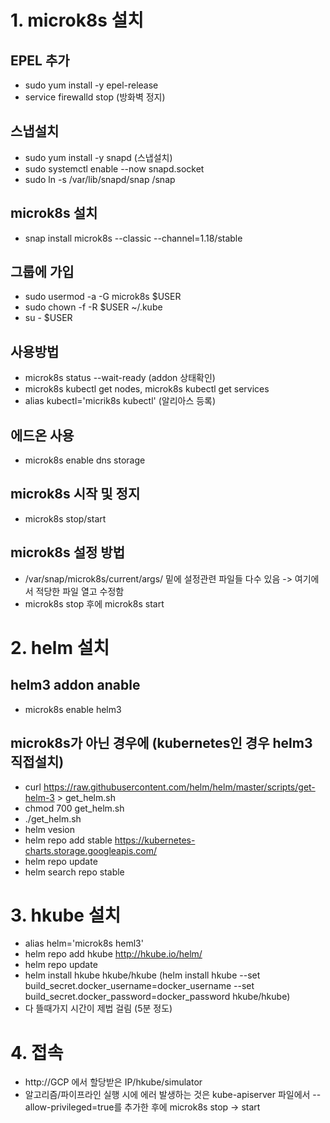 # 1. microk8s 설치
   ## EPEL 추가
   - sudo yum install -y epel-release
   - service firewalld stop (방화벽 정지)
   ## 스냅설치
   - sudo yum install -y snapd (스냅설치)
   - sudo systemctl enable --now snapd.socket
   - sudo ln -s /var/lib/snapd/snap /snap
   ## microk8s 설치
   - snap install microk8s --classic --channel=1.18/stable
   ## 그룹에 가입
   - sudo usermod -a -G microk8s $USER
   - sudo chown -f -R  $USER ~/.kube
   - su - $USER
   ## 사용방법
   - microk8s status --wait-ready (addon 상태확인)
   - microk8s kubectl get nodes, microk8s kubectl get services
   - alias kubectl='micrik8s kubectl' (알리아스 등록)
  ## 에드온 사용
   - microk8s enable dns storage
  ## microk8s 시작 및 정지
   - microk8s stop/start
  ## microk8s 설정 방법
   - /var/snap/microk8s/current/args/ 밑에 설정관련 파일들 다수 있음
     -> 여기에서 적당한 파일 열고 수정함
   - microk8s stop 후에 microk8s start
# 2. helm 설치
  ## helm3 addon anable
   - microk8s enable helm3
  ## microk8s가 아닌 경우에 (kubernetes인 경우 helm3 직접설치)
   - curl https://raw.githubusercontent.com/helm/helm/master/scripts/get-helm-3 > get_helm.sh
   - chmod 700 get_helm.sh
   - ./get_helm.sh
   - helm vesion
   - helm repo add stable https://kubernetes-charts.storage.googleapis.com/
   - helm repo update
   - helm search repo stable
# 3. hkube 설치
   - alias helm='microk8s heml3'
   - helm repo add hkube http://hkube.io/helm/
   - helm repo update
   - helm install hkube hkube/hkube
     (helm install hkube --set build_secret.docker_username=docker_username --set build_secret.docker_password=docker_password hkube/hkube)
   - 다 뜰때가지 시간이 제법 걸림 (5분 정도)
# 4. 접속
   - http://GCP 에서 할당받은 IP/hkube/simulator
   - 알고리즘/파이프라인 실행 시에 에러 발생하는 것은
     kube-apiserver 파일에서 --allow-privileged=true를 추가한 후에 microk8s stop -> start 
